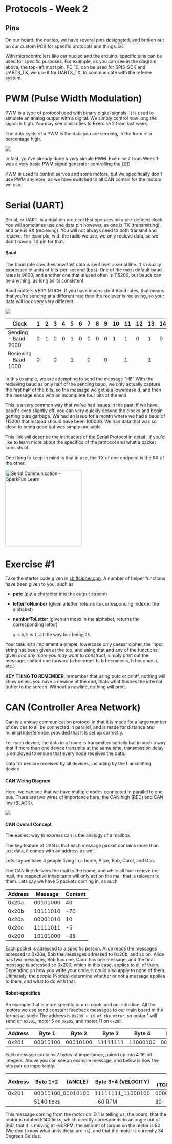 # Protocols - Week 2

## Pins

On our board, the nucleo, we have several pins designated, and broken out on our custom PCB for specific protocols and things.
![](assets/NucleoPinoutMarked.png)

With microcontrollers like our nucleo and the arduino, specific pins can be used for specific purposes. For example, as you can see in the diagram above, the top-left most pin, PC_10, can be used for SPI3_SCK and UART3_TX, we use it for UART3_TX, to communicate with the referee system.

# PWM (Pulse Width Modulation)

PWM is a type of protocol used with binary digital signals. It is used to simulate an analog output with a digital. We simply control how long the signal is high. You may see similarities to Exercise 2 from last week. 

The duty cycle of a PWM is the data you are sending, in the form of a percentage high.

![](assets/week2_1.png)

In fact, you've already done a very simple PWM. Exercise 2 from Week 1 was a very basic PWM signal generator controlling the LED. 

PWM is used to control servos and some motors, but we specifically don't use PWM anymore, as we have switched to all CAN control for the motors we use.

# Serial (UART)

Serial, or UART, is a dual pin protocol that operates on a pre-defined clock. You will sometimes use one data pin however, as one is TX (transmitting), and one is RX (recieving). You will not always need to both transmit and recieve. For example, with the radio we use, we only recieve data, so we don't have a TX pin for that. 

#### Baud

The baud rate specifies how fast data is sent over a serial line. It's usually expressed in units of bits-per-second (bps). One of the most default baud rates is 9600, and another one that is used often is 115200, but bauds can be anything, as long as its consistent.

Baud matters VERY MUCH. If you have inconsistent Baud rates, that means that you're sending at a different rate than the reciever is recieving, so your data will look very very different.

![](assets/week2_3.png)

| Clock                 | 1   | 2   | 3   | 4   | 5   | 6   | 7   | 8   | 9   | 10  | 11  | 12  | 13  | 14  | 15  | 16  | 17  | 18  | 19  | 20  | 21  | 22  | 23  | 24  | Message |
| --------------------- | --- |:--- | --- | --- | --- | --- | --- | --- | --- | --- | --- | --- | --- | --- | --- | --- | --- | --- | --- | --- | --- | --- | --- | --- | ------- |
| Sending - Baud 2000   | 0   | 1   | 0   | 0   | 1   | 0   | 0   | 0   | 0   | 1   | 1   | 0   | 1   | 0   | 0   | 1   | 0   | 0   | 1   | 0   | 0   | 0   | 0   | 1   | Hi!     |
| Recieving - Baud 1000 | 0   |     | 0   |     | 1   |     | 0   |     | 0   |     | 1   |     | 1   |     | 0   |     | 0   |     | 1   |     | 0   |     | 0   |     | d?      |

In this example, we are attempting to send the message "Hi!"
With the recieving baud as only half of the sending baud, we only actually capture the first half of the bits, so the message we get is a lowercase d, and then the message ends with an incomplete four bits at the end

This is a very common way that we've had issues in the past, if we have baud's even slightly off, you can very quickly desync the clocks and begin getting pure garbage. We had an issue for a month where we had a baud of 115200 that instead should have been 100000. We had data that was so close to being good but was simply unusable.

This link will describe the intricacies of the [Serial Protocol in detail](serial.md) , if you'd like to learn more about the specifics of the protocol and what a packet consists of.

One thing to keep in mind is that in use, the TX of one endpoint is the RX of the other.

<img src="assets\week2_2.png" title="" alt="Serial Communication - SparkFun Learn" width="238">

# Exercise #1

Take the starter code given in [shiftcipher.cpp](https://github.com/Triton-Robotics-Training/Week-2/blob/main/shiftcipher.cpp). 
A number of helper functions have been given to you, such as 

- **putc** (put a character into the output stream)

- **letterToNumber** (given a letter, returns its corresponding index in the alphabet) 

- **numberToLetter** (given an index in the alphabet, returns the corresponding letter)
  
  `a` is `0`, `b` is `1`, all the way to `z` being `25`.

Your task is to implement a simple, lowercase only caesar cipher, the input string has been given at the top, and using that and any of the functions given *and any more you may want to construct*, simply print out the message, shifted one forward (a becomes b, b becomes c, h becomes i, etc.)

**KEY THING TO REMEMBER**, remember that using putc or printf, nothing will show unless you have a newline at the end, thats what flushes the internal buffer to the screen. Without a newline, nothing will print.

# CAN (Controller Area Network)

Can is a unique communication protocol in that it is made for a large number of devices to all be connected in parallel, and is made for distance and minimal interference, provided that it is set up correctly.

For each device, the data in a frame is transmitted serially but in such a way that if more than one device transmits at the same time, transmission delay is employed to ensure that every node receives the data.

Data frames are received by all devices, including by the transmitting device.

#### CAN Wiring Diagram

Here, we can see that we have multiple nodes connected in parallel to one bus. There are two wires of importance here, the CAN high (RED) and CAN low (BLACK).

![](assets/week2_4.png)

#### CAN Overall Concept

The easiest way to express can is the analogy of a mailbox.

The key feature of CAN is that each message packet contains more than just data, it comes with an address as well.

Lets say we have 4 people living in a home, Alice, Bob, Carol, and Dan.

The CAN line delivers the mail to the home, and while all four recieve the mail, the respective inhabitants will only act on the mail that is relevant to them.
Lets say we have 5 packets coming in, as such

| Address | Message  | Content |
| ------- | -------- | ------- |
| 0x20a   | 00101000 | 40      |
| 0x20b   | 10111010 | -70     |
| 0x20a   | 00001010 | 10      |
| 0x20c   | 11111011 | -5      |
| 0x200   | 10101000 | -88     |

Each packet is adressed to a specific person. Alice reads the messages adressed to 0x20a, Bob the messages adressed to 0x20b, and so on. Alice has two messages, Bob has one, Carol has one message, and the final message is adressed so 0x200, which in this case, applies to all of them. Depending on how you write your code, it could also apply to none of them. Ultimately, the people (Nodes) determine whether or not a message applies to them, and what to do with that.

#### Robot-specifics

An example that is more specific to our robots and our situation. All the motors we use send constant feedback messages to our main board in the format as such:
The address is `0x200 + id of the motor`, so motor 1 will send on `0x201`, motor 5 on `0x205`, and motor 11 on `0x20b`.

| Address | Byte 1   | Byte 2   | Byte 3   | Byte 4   | Byte 5   | Byte 6   | Byte 7   |
| ------- | -------- | -------- | -------- | -------- | -------- | -------- | -------- |
| 0x201   | 00010100 | 00010100 | 11111111 | 11000100 | 00000000 | 01010000 | 00100010 |

Each message contains 7 bytes of importance, paired up into 4 16-bit integers. Above you can see an example message, and below is how the bits pair up importantly.

| Address | Byte 1+2      (ANGLE) | Byte 3+4 (VELOCITY) | Byte 5+6    (TORQUE_CURRENT) | Byte 7 (TEMPERATURE) |
| ------- | --------------------- | ------------------- | ---------------------------- | -------------------- |
| 0x201   | 00010100_00010100     | 11111111_11000100   | 00000000_01010000            | 00100010             |
|         | 5140 ticks            | -60 RPM             | 80                           | 34C                  |

This message coming from the motor on ID 1 is telling us, the board, that the motor is rotated 5140 ticks, which directly corresponds to an angle out of 360, that it is moving at -60RPM, the amount of torque on the motor is 80 (We don't know what units these are in.), and that the motor is currently 34 Degrees Celsius.
